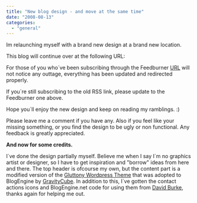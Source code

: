 ```yaml
---
title: "New blog design - and move at the same time"
date: "2008-08-13"
categories: 
  - "general"
---
```


Im relaunching myself with a brand new design at a brand new location.

This blog will continue over at the following URL:

For those of you who´ve been subscribing through the Feedburner [URL](http://feeds.feedburner.com/einari) will not notice any outtage, everything has been updated and redirected properly.

If you´re still subscribing to the old RSS link, please update to the Feedburner one above.

Hope you´ll enjoy the new design and keep on reading my ramblings. :)

Please leave me a comment if you have any. Also if you feel like your missing something, or you find the design to be ugly or non functional. Any feedback is greatly appreciated.

**And now for some credits.**

I´ve done the design partially myself. Believe me when I say I´m no graphics artist or designer, so I have to get inspiration and "borrow" ideas from here and there. The top header is ofcourse my own, but the content part is a modified version of the [Gluttony Wordpress Theme](http://www.wpdesigner.com/2007/11/25/gluttony-wordpress-theme/) that was adopted to BlogEngine by [GravityCube](http://www.gravitycube.net/blog/). In addition to this, I´ve gotten the contact actions icons and BlogEngine.net code for using them from [David Burke](http://www.dbvt.com/), thanks again for helping me out.
